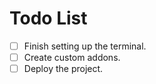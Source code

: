 # Todo List

- [ ] Finish setting up the terminal.
- [ ] Create custom addons.
- [ ] Deploy the project.

